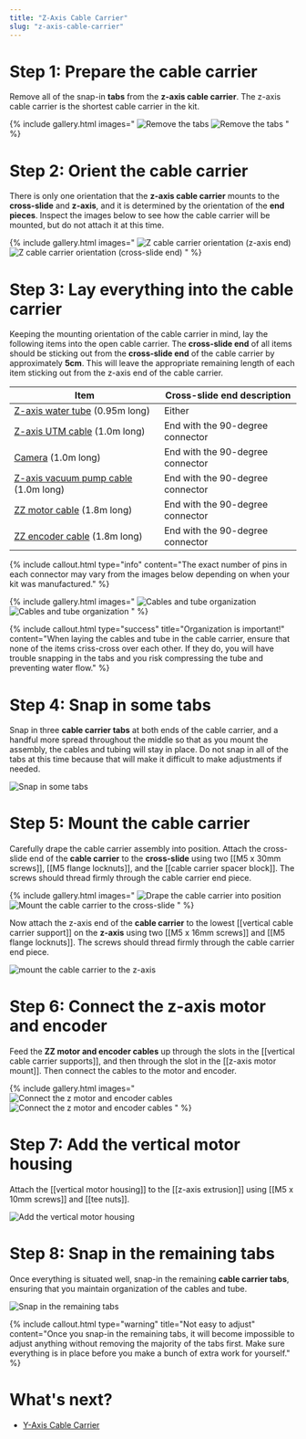 ```yaml
---
title: "Z-Axis Cable Carrier"
slug: "z-axis-cable-carrier"
---
```



# Step 1: Prepare the cable carrier

Remove all of the snap-in **tabs** from the **z-axis cable carrier**. The z-axis cable carrier is the shortest cable carrier in the kit.

{% include gallery.html images="
![Remove the tabs](_images/remove_z_tabs_1.png)
![Remove the tabs](_images/remove_z_tabs_2.png)
" %}

# Step 2: Orient the cable carrier

There is only one orientation that the **z-axis cable carrier** mounts to the **cross-slide** and **z-axis**, and it is determined by the orientation of the **end pieces**. Inspect the images below to see how the cable carrier will be mounted, but do not attach it at this time.

{% include gallery.html images="
![Z cable carrier orientation (z-axis end)](_images/z_cable_carrier_orientation_1.png)
![Z cable carrier orientation (cross-slide end)](_images/z_cable_carrier_orientation_2.png)
" %}

# Step 3: Lay everything into the cable carrier

Keeping the mounting orientation of the cable carrier in mind, lay the following items into the open cable carrier. The **cross-slide end** of all items should be sticking out from the **cross-slide end** of the cable carrier by approximately **5cm**. This will leave the appropriate remaining length of each item sticking out from the z-axis end of the cable carrier.

|Item|Cross-slide end description|
|----|---------------------------|
|[Z-axis water tube](../../bom/tubing/tube.md) (0.95m long)|Either
|[Z-axis UTM cable](../../bom/electronics-and-wiring/universal-tool-mount-cable.md) (1.0m long)|End with the 90-degree connector
|[Camera](../../bom/electronics-and-wiring/camera.md) (1.0m long)|End with the 90-degree connector
|[Z-axis vacuum pump cable](../../bom/electronics-and-wiring/vacuum-pump-cable.md) (1.0m long)|End with the 90-degree connector
|[ZZ motor cable](../../bom/electronics-and-wiring/motor-cable.md) (1.8m long)|End with the 90-degree connector
|[ZZ encoder cable](../../bom/electronics-and-wiring/encoder-cable.md) (1.8m long)|End with the 90-degree connector

{%
include callout.html
type="info"
content="The exact number of pins in each connector may vary from the images below depending on when your kit was manufactured."
%}

{% include gallery.html images="
![Cables and tube organization](_images/z_cable_carrier_organization_cross_slide_end.png)
![Cables and tube organization](_images/z_cable_carrier_organization.png)
" %}

{%
include callout.html
type="success"
title="Organization is important!"
content="When laying the cables and tube in the cable carrier, ensure that none of the items criss-cross over each other. If they do, you will have trouble snapping in the tabs and you risk compressing the tube and preventing water flow."
%}

# Step 4: Snap in some tabs

Snap in three **cable carrier tabs** at both ends of the cable carrier, and a handful more spread throughout the middle so that as you mount the assembly, the cables and tubing will stay in place. Do not snap in all of the tabs at this time because that will make it difficult to make adjustments if needed.

![Snap in some tabs](_images/snap_in_some_z_cc_tabs.png)

# Step 5: Mount the cable carrier

Carefully drape the cable carrier assembly into position. Attach the cross-slide end of the **cable carrier** to the **cross-slide** using two [[M5 x 30mm screws]], [[M5 flange locknuts]], and the [[cable carrier spacer block]]. The screws should thread firmly through the cable carrier end piece.

{% include gallery.html images="
![Drape the cable carrier into position](_images/drape_z_cc.png)
![Mount the cable carrier to the cross-slide](_images/mount_z_cc_to_cross_slide.png)
" %}

Now attach the z-axis end of the **cable carrier** to the lowest [[vertical cable carrier support]] on the **z-axis** using two [[M5 x 16mm screws]] and [[M5 flange locknuts]]. The screws should thread firmly through the cable carrier end piece.

![mount the cable carrier to the z-axis](_images/mount_the_cable_carrier_to_the_z-axis.png)

# Step 6: Connect the z-axis motor and encoder

Feed the **ZZ motor and encoder cables** up through the slots in the [[vertical cable carrier supports]], and then through the slot in the [[z-axis motor mount]]. Then connect the cables to the motor and encoder.

{% include gallery.html images="
![Connect the z motor and encoder cables](_images/connect_z_motor_cables_1.png)
![Connect the z motor and encoder cables](_images/connect_z_motor_cables_2.png)
" %}

# Step 7: Add the vertical motor housing

Attach the [[vertical motor housing]] to the [[z-axis extrusion]] using [[M5 x 10mm screws]] and [[tee nuts]].

![Add the vertical motor housing](_images/add_vertical_motor_housing.png)

# Step 8: Snap in the remaining tabs

Once everything is situated well, snap-in the remaining **cable carrier tabs**, ensuring that you maintain organization of the cables and tube.

![Snap in the remaining tabs](_images/snap_in_remaining_z_cc_tabs.png)

{%
include callout.html
type="warning"
title="Not easy to adjust"
content="Once you snap-in the remaining tabs, it will become impossible to adjust anything without removing the majority of the tabs first. Make sure everything is in place before you make a bunch of extra work for yourself."
%}

# What's next?

 * [Y-Axis Cable Carrier](y-axis-cable-carrier.md)
